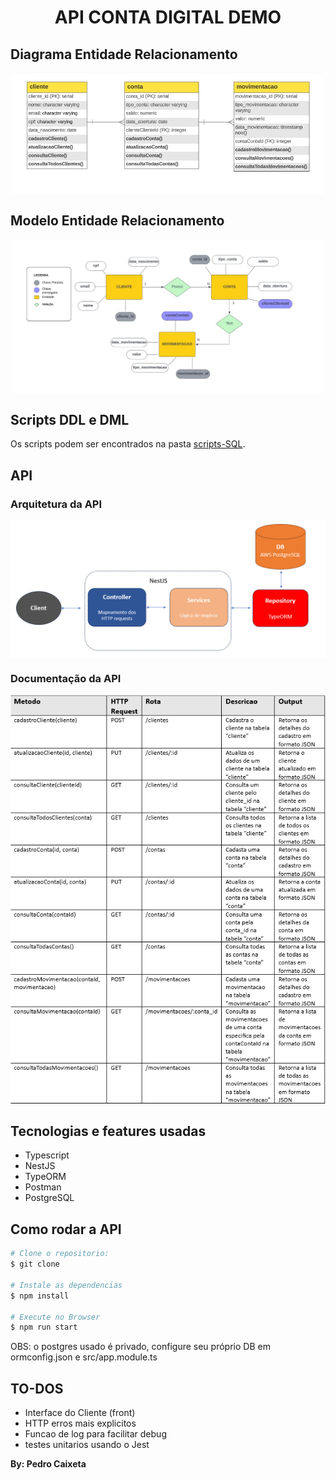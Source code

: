 <h1 align="center">
API CONTA DIGITAL DEMO
</h1>

## Diagrama Entidade Relacionamento

<div style="display: flex; flex-direction: 'row'; align-items: 'center';">
   <img src="assets/diagrama-entidade-relacionamento.png" width="600px">
</div>

## Modelo Entidade Relacionamento

<div style="display: flex; flex-direction: 'row'; align-items: 'center';">
   <img src="assets/modelo-entidade-relacionamento.png" width="600px">
</div>

## Scripts DDL e DML
Os scripts podem ser encontrados na pasta [scripts-SQL](https://github.com/pcaixeto/api-conta-digital-demo/tree/main/scripts-SQL).


## API

### Arquitetura da API

<div style="display: flex; flex-direction: 'row'; align-items: 'center';">
   <img src="assets/arquitetura-api.png" width="600px">
</div>

### Documentação da API

<div style="display: flex; flex-direction: 'row'; align-items: 'center';">
   <img src="assets/documentacao-api-corrigida.png" width="600px">
</div>

## Tecnologias e features usadas

<ul>
  <li>Typescript</li>
  <li>NestJS</li>
  <li>TypeORM</li>
  <li>Postman</li>
  <li>PostgreSQL</li>
</ul>


## Como rodar a API
```bash
# Clone o repositorio:
$ git clone 

# Instale as dependencias
$ npm install

# Execute no Browser
$ npm run start

```
OBS: o postgres usado é privado, configure seu próprio DB em ormconfig.json e src/app.module.ts

## TO-DOS
   - Interface do Cliente (front)
   - HTTP erros mais explicitos
   - Funcao de log para facilitar debug
   - testes unitarios usando o Jest


**By: Pedro Caixeta**
